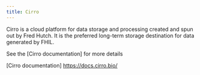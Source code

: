 ```yaml
---
title: Cirro
---
```


Cirro is a cloud platform for data storage and processing created and spun out by Fred Hutch. It is the preferred long-term storage destination for data generated by FHIL. 

See the [Cirro documentation] for more details

[Cirro documentation] https://docs.cirro.bio/
